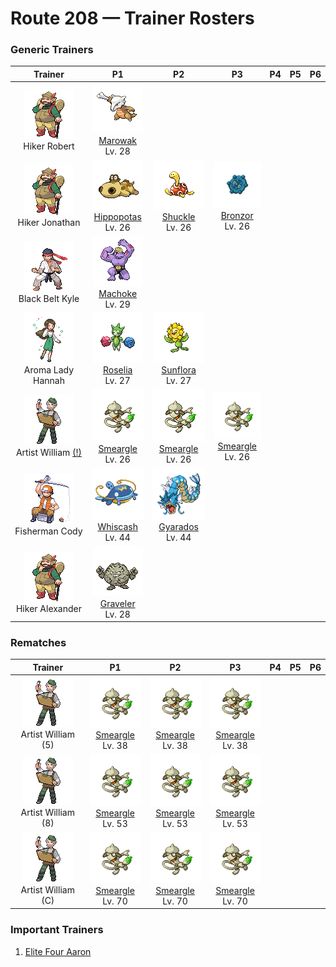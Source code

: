 # Route 208 — Trainer Rosters

### Generic Trainers

| Trainer | P1 | P2 | P3 | P4 | P5 | P6 |
|:-------:|:--:|:--:|:--:|:--:|:--:|:--:|
| ![Hiker Robert](../../assets/trainers/hiker.png "Hiker Robert")<br>Hiker Robert | ![Marowak](../../assets/sprites/marowak/front.gif "Marowak: From its birth, this savage Pokémon constantly holds bones. It is skilled in using them as weapons.")<br>[Marowak](../../pokemon/marowak.md/)<br>Lv. 28 |
| ![Hiker Jonathan](../../assets/trainers/hiker.png "Hiker Jonathan")<br>Hiker Jonathan | ![Hippopotas](../../assets/sprites/hippopotas/front.gif "Hippopotas: It shuts its nostrils tight then travels through sand as if walking. They form colonies of around ten.")<br>[Hippopotas](../../pokemon/hippopotas.md/)<br>Lv. 26 | ![Shuckle](../../assets/sprites/shuckle/front.gif "Shuckle: It stores berries in its shell. The berries eventually ferment to become delicious juices.")<br>[Shuckle](../../pokemon/shuckle.md/)<br>Lv. 26 | ![Bronzor](../../assets/sprites/bronzor/front.gif "Bronzor: There are researchers who believe this Pokémon reflected like a mirror in the distant past.")<br>[Bronzor](../../pokemon/bronzor.md/)<br>Lv. 26 |
| ![Black Belt Kyle](../../assets/trainers/black_belt.png "Black Belt Kyle")<br>Black Belt Kyle | ![Machoke](../../assets/sprites/machoke/front.gif "Machoke: It happily carries heavy cargo to toughen up. It willingly does hard work for people.")<br>[Machoke](../../pokemon/machoke.md/)<br>Lv. 29 |
| ![Aroma Lady Hannah](../../assets/trainers/aroma_lady.png "Aroma Lady Hannah")<br>Aroma Lady Hannah | ![Roselia](../../assets/sprites/roselia/front.gif "Roselia: The more healthy the ROSELIA, the more pleasant its flowers’ aroma. Its scent deeply relaxes people.")<br>[Roselia](../../pokemon/roselia.md/)<br>Lv. 27 | ![Sunflora](../../assets/sprites/sunflora/front.gif "Sunflora: It gets energy from warm sunlight and is known for its habit of moving in pursuit of it.")<br>[Sunflora](../../pokemon/sunflora.md/)<br>Lv. 27 |
| ![Artist William (!)](../../assets/trainers/artist.png "Artist William (!)")<br>Artist William [(!)](#rematches) | ![Smeargle](../../assets/sprites/smeargle/front.gif "Smeargle: It marks its territory by using its tail like a paintbrush. There are more than 5,000 different marks.")<br>[Smeargle](../../pokemon/smeargle.md/)<br>Lv. 26 | ![Smeargle](../../assets/sprites/smeargle/front.gif "Smeargle: It marks its territory by using its tail like a paintbrush. There are more than 5,000 different marks.")<br>[Smeargle](../../pokemon/smeargle.md/)<br>Lv. 26 | ![Smeargle](../../assets/sprites/smeargle/front.gif "Smeargle: It marks its territory by using its tail like a paintbrush. There are more than 5,000 different marks.")<br>[Smeargle](../../pokemon/smeargle.md/)<br>Lv. 26 |
| ![Fisherman Cody](../../assets/trainers/fisherman.png "Fisherman Cody")<br>Fisherman Cody | ![Whiscash](../../assets/sprites/whiscash/front.gif "Whiscash: It is extremely protective of its territory. If any foe approaches, it attacks using vicious tremors.")<br>[Whiscash](../../pokemon/whiscash.md/)<br>Lv. 44 | ![Gyarados](../../assets/sprites/gyarados/front.gif "Gyarados: Once it begins to rampage, a GYARADOS will burn everything down, even in a harsh storm.")<br>[Gyarados](../../pokemon/gyarados.md/)<br>Lv. 44 |
| ![Hiker Alexander](../../assets/trainers/hiker.png "Hiker Alexander")<br>Hiker Alexander | ![Graveler](../../assets/sprites/graveler/front.gif "Graveler: It rolls on mountain paths to move. Once it builds momentum, no Pokémon can stop it without difficulty.")<br>[Graveler](../../pokemon/graveler.md/)<br>Lv. 28 |


### Rematches

| Trainer | P1 | P2 | P3 | P4 | P5 | P6 |
|:-------:|:--:|:--:|:--:|:--:|:--:|:--:|
| ![Artist William (5)](../../assets/trainers/artist.png "Artist William (5)")<br>Artist William (5) | ![Smeargle](../../assets/sprites/smeargle/front.gif "Smeargle: It marks its territory by using its tail like a paintbrush. There are more than 5,000 different marks.")<br>[Smeargle](../../pokemon/smeargle.md/)<br>Lv. 38 | ![Smeargle](../../assets/sprites/smeargle/front.gif "Smeargle: It marks its territory by using its tail like a paintbrush. There are more than 5,000 different marks.")<br>[Smeargle](../../pokemon/smeargle.md/)<br>Lv. 38 | ![Smeargle](../../assets/sprites/smeargle/front.gif "Smeargle: It marks its territory by using its tail like a paintbrush. There are more than 5,000 different marks.")<br>[Smeargle](../../pokemon/smeargle.md/)<br>Lv. 38 |
| ![Artist William (8)](../../assets/trainers/artist.png "Artist William (8)")<br>Artist William (8) | ![Smeargle](../../assets/sprites/smeargle/front.gif "Smeargle: It marks its territory by using its tail like a paintbrush. There are more than 5,000 different marks.")<br>[Smeargle](../../pokemon/smeargle.md/)<br>Lv. 53 | ![Smeargle](../../assets/sprites/smeargle/front.gif "Smeargle: It marks its territory by using its tail like a paintbrush. There are more than 5,000 different marks.")<br>[Smeargle](../../pokemon/smeargle.md/)<br>Lv. 53 | ![Smeargle](../../assets/sprites/smeargle/front.gif "Smeargle: It marks its territory by using its tail like a paintbrush. There are more than 5,000 different marks.")<br>[Smeargle](../../pokemon/smeargle.md/)<br>Lv. 53 |
| ![Artist William (C)](../../assets/trainers/artist.png "Artist William (C)")<br>Artist William (C) | ![Smeargle](../../assets/sprites/smeargle/front.gif "Smeargle: It marks its territory by using its tail like a paintbrush. There are more than 5,000 different marks.")<br>[Smeargle](../../pokemon/smeargle.md/)<br>Lv. 70 | ![Smeargle](../../assets/sprites/smeargle/front.gif "Smeargle: It marks its territory by using its tail like a paintbrush. There are more than 5,000 different marks.")<br>[Smeargle](../../pokemon/smeargle.md/)<br>Lv. 70 | ![Smeargle](../../assets/sprites/smeargle/front.gif "Smeargle: It marks its territory by using its tail like a paintbrush. There are more than 5,000 different marks.")<br>[Smeargle](../../pokemon/smeargle.md/)<br>Lv. 70 |


### Important Trainers

1. [Elite Four Aaron](important_trainers.md#elite-four-aaron)
